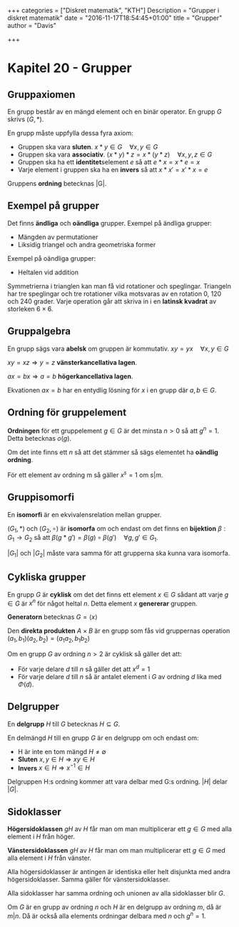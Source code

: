 +++
categories = ["Diskret matematik", "KTH"]
Description = "Grupper i diskret matematik"
date = "2016-11-17T18:54:45+01:00"
title = "Grupper"
author = "Davis"

+++

# Kapitel 20 - Grupper

## Gruppaxiomen
En grupp består av en mängd element och en binär operator. En grupp $G$ skrivs $(G, *)$.

En grupp måste uppfylla dessa fyra axiom:

* Gruppen ska vara **sluten**. $x * y \in G \quad \forall x, y \in G$
* Gruppen ska vara **associativ**. $(x * y) * z = x * (y * z) \quad \forall x,y,z \in G$
* Gruppen ska ha ett **identitet**selement $e$ så att $e * x = x * e = x$ 
* Varje element i gruppen ska ha en **invers** så att $x * x' = x' * x = e$

Gruppens **ordning** betecknas |G|.

## Exempel på grupper
Det finns **ändliga** och **oändliga** grupper. 
Exempel på ändliga grupper:

* Mängden av permutationer
* Liksidig triangel och andra geometriska former

Exempel på oändliga grupper:

* Heltalen vid addition

Symmetrierna i trianglen kan man få vid rotationer och speglingar. Triangeln har tre speglingar och tre rotationer vilka motsvaras av en rotation 0, 120 och 240 grader. Varje operation går att skriva in i en **latinsk kvadrat** av storleken $6 \times 6$.

## Gruppalgebra
En grupp sägs vara **abelsk** om gruppen är kommutativ. $xy = yx \quad \forall x,y \in G$

$xy = xz \Rightarrow y = z$ **vänsterkancellativa lagen**.

$ax = bx \Rightarrow a = b$ **högerkancellativa lagen**.

Ekvationen $ax = b$ har en entydlig lösning för $x$ i en grupp där $a,b \in G$.

## Ordning för gruppelement
**Ordningen** för ett gruppelement $g \in G$ är det minsta $n > 0$ så att $g^n =1$. Detta betecknas $o(g)$.

Om det inte finns ett $n$ så att det stämmer så sägs elementet ha **oändlig ordning**.

För ett element av ordning m så gäller $x^s = 1$ om $s|m$.

## Gruppisomorfi
En **isomorfi** är en ekvivalensrelation mellan grupper.

$(G_1,*)$ och $(G_2, \circ)$ är **isomorfa** om och endast om det finns en **bijektion** $\beta: G_1 \to G_2$ så att $\beta(g*g') = \beta(g) \circ \beta(g') \quad \forall g, g' \in G_1$.

$|G_1|$ och $|G_2|$ måste vara samma för att grupperna ska kunna vara isomorfa.

## Cykliska grupper
En grupp $G$ är **cyklisk** om det det finns ett element $x \in G$ sådant att varje $g\in G$ är $x^n$ för något heltal $n$. Detta element $x$ **genererar** gruppen.

**Generatorn** betecknas $G=\langle x\rangle$

Den **direkta produkten** $A \times B$ är en grupp som fås vid gruppernas operation $(a_1,b_1)(a_2, b_2)= (a_1a_2, b_1b_2)$

Om en grupp $G$ av ordning $n>2$ är cyklisk så gäller det att:

* För varje delare $d$ till $n$ så gäller det att $x^d=1$
* För varje delare $d$ till $n$ så är antalet element i $G$ av ordning $d$ lika med $\Phi(d)$.

## Delgrupper
En **delgrupp** $H$ till $G$ betecknas $H \subseteq G$. 

En delmängd $H$ till en grupp $G$ är en delgrupp om och endast om:

* H är inte en tom mängd $H \ne \emptyset$
* **Sluten** $x,y\in H \Rightarrow xy\in H$
* **Invers** $x \in H \Rightarrow x^{-1} \in H$

Delgruppen H:s ordning kommer att vara delbar med G:s ordning. $|H|$ delar $|G|$.

## Sidoklasser
**Högersidoklassen** $gH$ av $H$ får man om man multiplicerar ett $g \in G$ med alla element i $H$ från höger.

**Vänstersidoklassen** $gH$ av $H$ får man om man multiplicerar ett $g \in G$ med alla element i $H$ från vänster.

Alla högersidoklasser är antingen är identiska eller helt disjunkta med andra högersidoklasser. Samma gäller för vänstersidoklasser.

Alla sidoklasser har samma ordning och unionen av alla sidoklasser blir $G$.

Om $G$ är en grupp av ordning $n$ och $H$ är en delgrupp av ordning $m$, då är $m|n$. Då är också alla elements ordningar delbara med $n$ och $g^n=1$.
